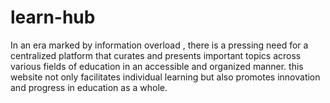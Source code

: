 # learn-hub
In an era marked by information overload , there is a pressing need for a centralized platform that curates and presents important topics across various fields of education in an accessible and organized manner. this website not only facilitates individual learning but also promotes innovation and progress in education as a whole. 
